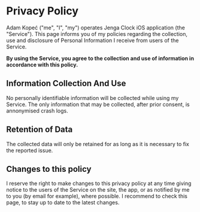 # Privacy Policy
Adam Kopeć ("me", "I", "my") operates Jenga Clock iOS application (the "Service"). This page informs you of my policies regarding the collection, use and disclosure of Personal Information I receive from users of the Service.

**By using the Service, you agree to the collection and use of information in accordance with this policy.**

## Information Collection And Use
No personally identifiable information will be collected while using my Service. The only information that may be collected, after prior consent, is annonymised crash logs.

## Retention of Data
The collected data will only be retained for as long as it is necessary to fix the reported issue.

## Changes to this policy
I reserve the right to make changes to this privacy policy at any time giving notice to the users of the Service on the site, the app, or as notified by me to you (by email for example), where possible. 
I recommend to check this page, to stay up to date to the latest changes.
